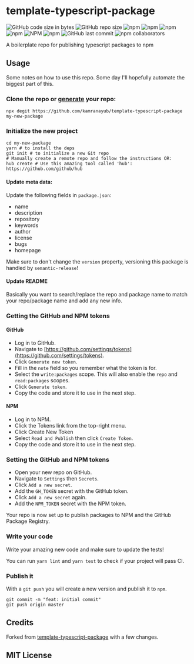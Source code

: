 # template-typescript-package

![GitHub code size in bytes](https://img.shields.io/github/languages/code-size/kamranayub/template-typescript-package.svg)
![GitHub repo size](https://img.shields.io/github/repo-size/kamranayub/template-typescript-package.svg)
![npm](https://img.shields.io/npm/dw/template-typescript-package.svg)
![npm](https://img.shields.io/npm/dm/template-typescript-package.svg)
![npm](https://img.shields.io/npm/dy/template-typescript-package.svg)
![npm](https://img.shields.io/npm/dt/template-typescript-package.svg)
![NPM](https://img.shields.io/npm/l/template-typescript-package.svg)
![npm](https://img.shields.io/npm/v/template-typescript-package.svg)
![GitHub last commit](https://img.shields.io/github/last-commit/kamranayub/template-typescript-package.svg)
![npm collaborators](https://img.shields.io/npm/collaborators/template-typescript-package.svg)

A boilerplate repo for publishing typescript packages to npm

## Usage

Some notes on how to use this repo. Some day I'll hopefully automate the biggest part of this.

### Clone the repo or [generate](https://github.com/kamranayub/template-typescript-package/generate) your repo:

```shell script
npx degit https://github.com/kamranayub/template-typescript-package my-new-package
```

### Initialize the new project


```shell script
cd my-new-package
yarn # to install the deps
git init # to initialize a new Git repo
# Manually create a remote repo and follow the instructions OR:
hub create # Use this amazing tool called 'hub': https://github.com/github/hub
```

#### Update meta data:

Update the following fields in `package.json`:

- name
- description
- repository
- keywords
- author
- license
- bugs
- homepage

Make sure to don't change the `version` property, versioning this package is handled by `semantic-release`!

#### Update README

Basically you want to search/replace the repo and package name to match your repo/package name and add any new info.

### Getting the GitHub and NPM tokens

#### GitHub

- Log in to GitHub.
- Navigate to [https://github.com/settings/tokens](https://github.com/settings/tokens).
- Click `Generate new token`.
- Fill in the `note` field so you remember what the token is for.
- Select the `write:packages` scope. This will also enable the `repo` and `read:packages` scopes.
- Click `Generate token`.
- Copy the code and store it to use in the next step.

#### NPM

- Log in to NPM.
- Click the Tokens link from the top-right menu.
- Click Create New Token
- Select `Read and Publish` then click `Create Token`.
- Copy the code and store it to use in the next step.

### Setting the GitHub and NPM tokens

- Open your new repo on GitHub.
- Navigate to `Settings` then `Secrets`.
- Click `Add a new secret`.
- Add the `GH_TOKEN` secret with the GitHub token.
- Click `Add a new secret` again.
- Add the `NPM_TOKEN` secret with the NPM token.

Your repo is now set up to publish packages to NPM and the GitHub Package Registry.

### Write your code

Write your amazing new code and make sure to update the tests!

You can run `yarn lint` and `yarn test` to check if your project will pass CI.

### Publish it

With a `git push` you will create a new version and publish it to `npm`.

```shell script
git commit -m "feat: initial commit"
git push origin master 
```

## Credits

Forked from [template-typescript-package](https://github.com/beeman/template-typescript-package) with a few changes.

## MIT License
